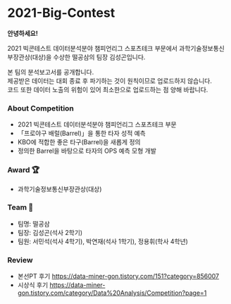 # 2021-Big-Contest
**안녕하세요!**      

2021 빅콘테스트 데이터분석분야 챔피언리그 스포츠테크 부문에서 과학기술정보통신부장관상(대상)을 수상한 떨공삼의 팀장 김성곤입니다.  

본 팀의 분석보고서를 공개합니다.   
제공받은 데이터는 대회 종료 후 파기하는 것이 원칙이므로 업로드하지 않습니다.   
코드 또한 데이터 노출의 위험이 있어 최소한으로 업로드하는 점 양해 바랍니다.

### About Competition
* 2021 빅콘테스트 데이터분석분야 챔피언리그 스포츠테크 부문
* 「프로야구 배럴(Barrel)」을 통한 타자 성적 예측
* KBO에 적합한 좋은 타구(Barrel)을 새롭게 정의
* 정의한 Barrel을 바탕으로 타자의 OPS 예측 모형 개발

### Award 🏆
* 과학기술정보통신부장관상(대상)

### Team 🤝
* 팀명: 떨공삼
* 팀장: 김성곤(석사 2학기)
* 팀원: 서민석(석사 4학기), 박연재(석사 1학기), 정용휘(학사 4학년)

### Review
* 본선PT 후기 https://data-miner-gon.tistory.com/151?category=856007
* 시상식 후기 https://data-miner-gon.tistory.com/category/Data%20Analysis/Competition?page=1
